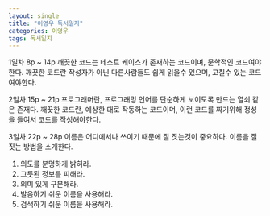 ```yaml
---
layout: single
title: "이영우 독서일지"
categories: 이영우
tags: 독서일지
---
```


1일차 8p ~ 14p
깨끗한 코드는 테스트 케이스가 존재하는 코드이며, 문학적인 코드여야 한다.
깨끗한 코드란 작성자가 아닌 다른사람들도 쉽게 읽을수 있으며, 고칠수 있는 코드여야한다.

2일차 15p ~ 21p
프로그래머란, 프로그래밍 언어를 단순하게 보이도록 만드는 열쇠 같은 존재다.
깨끗한 코드란, 예상한 대로 작동하는 코드이며, 이런 코드를 짜기위해 정성을 들여서 코드를 작성해야한다.

3일차 22p ~ 28p
이름은 어디에서나 쓰이기 때문에 잘 짓는것이 중요하다.
이름을 잘 짓는 방법을 소개한다.
1. 의도를 분명하게 밝혀라.
2. 그릇된 정보를 피해라.
3. 의미 있게 구분해라.
4. 발음하기 쉬운 이름을 사용해라.
5. 검색하기 쉬운 이름을 사용해라.
